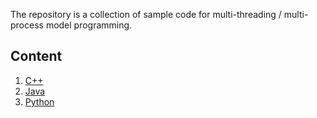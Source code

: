 The repository is a collection of sample code for multi-threading / multi-process model programming.

## Content
1. [C++](https://github.com/wufan-home/concurrency/blob/master/cpp/README.md)
2. [Java]()
3. [Python]()
